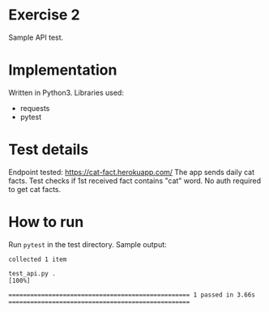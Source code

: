 # Exercise 2
Sample API test.

# Implementation
Written in Python3.
Libraries used: 
* requests
* pytest

# Test details
Endpoint tested: https://cat-fact.herokuapp.com/
The app sends daily cat facts. Test checks if 1st received fact contains "cat" word.
No auth required to get cat facts.

# How to run
Run `pytest` in the test directory.
Sample output:

    collected 1 item
    
    test_api.py .                                                                                                    [100%]
    
    ================================================== 1 passed in 3.66s ==================================================
